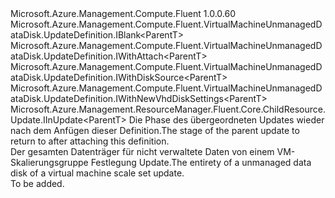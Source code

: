 <Type Name="IUpdateDefinitionWithNewVhd&lt;ParentT&gt;" FullName="Microsoft.Azure.Management.Compute.Fluent.VirtualMachineUnmanagedDataDisk.UpdateDefinitionWithNewVhd.IUpdateDefinitionWithNewVhd&lt;ParentT&gt;">
  <TypeSignature Language="C#" Value="public interface IUpdateDefinitionWithNewVhd&lt;ParentT&gt; : Microsoft.Azure.Management.Compute.Fluent.VirtualMachineUnmanagedDataDisk.UpdateDefinition.IBlank&lt;ParentT&gt;, Microsoft.Azure.Management.Compute.Fluent.VirtualMachineUnmanagedDataDisk.UpdateDefinition.IWithAttach&lt;ParentT&gt;, Microsoft.Azure.Management.Compute.Fluent.VirtualMachineUnmanagedDataDisk.UpdateDefinition.IWithDiskSource&lt;ParentT&gt;, Microsoft.Azure.Management.Compute.Fluent.VirtualMachineUnmanagedDataDisk.UpdateDefinition.IWithNewVhdDiskSettings&lt;ParentT&gt;, Microsoft.Azure.Management.ResourceManager.Fluent.Core.ChildResource.Update.IInUpdate&lt;ParentT&gt;" />
  <TypeSignature Language="ILAsm" Value=".class public interface auto ansi abstract IUpdateDefinitionWithNewVhd`1&lt;ParentT&gt; implements class Microsoft.Azure.Management.Compute.Fluent.VirtualMachineUnmanagedDataDisk.UpdateDefinition.IBlank`1&lt;!ParentT&gt;, class Microsoft.Azure.Management.Compute.Fluent.VirtualMachineUnmanagedDataDisk.UpdateDefinition.IWithAttach`1&lt;!ParentT&gt;, class Microsoft.Azure.Management.Compute.Fluent.VirtualMachineUnmanagedDataDisk.UpdateDefinition.IWithDiskSource`1&lt;!ParentT&gt;, class Microsoft.Azure.Management.Compute.Fluent.VirtualMachineUnmanagedDataDisk.UpdateDefinition.IWithNewVhdDiskSettings`1&lt;!ParentT&gt;, class Microsoft.Azure.Management.ResourceManager.Fluent.Core.ChildResource.Update.IInUpdate`1&lt;!ParentT&gt;" />
  <TypeSignature Language="DocId" Value="T:Microsoft.Azure.Management.Compute.Fluent.VirtualMachineUnmanagedDataDisk.UpdateDefinitionWithNewVhd.IUpdateDefinitionWithNewVhd`1" />
  <TypeSignature Language="VB.NET" Value="Public Interface IUpdateDefinitionWithNewVhd(Of ParentT)&#xA;Implements IBlank(Of ParentT), IInUpdate(Of ParentT), IWithAttach(Of ParentT), IWithDiskSource(Of ParentT), IWithNewVhdDiskSettings(Of ParentT)" />
  <TypeSignature Language="F#" Value="type IUpdateDefinitionWithNewVhd&lt;'ParentT&gt; = interface&#xA;    interface IBlank&lt;'ParentT&gt;&#xA;    interface IWithDiskSource&lt;'ParentT&gt;&#xA;    interface IWithNewVhdDiskSettings&lt;'ParentT&gt;&#xA;    interface IWithAttach&lt;'ParentT&gt;&#xA;    interface IInUpdate&lt;'ParentT&gt;" />
  <AssemblyInfo>
    <AssemblyName>Microsoft.Azure.Management.Compute.Fluent</AssemblyName>
    <AssemblyVersion>1.0.0.60</AssemblyVersion>
  </AssemblyInfo>
  <TypeParameters>
    <TypeParameter Name="ParentT" />
  </TypeParameters>
  <Interfaces>
    <Interface>
      <InterfaceName>Microsoft.Azure.Management.Compute.Fluent.VirtualMachineUnmanagedDataDisk.UpdateDefinition.IBlank&lt;ParentT&gt;</InterfaceName>
    </Interface>
    <Interface>
      <InterfaceName>Microsoft.Azure.Management.Compute.Fluent.VirtualMachineUnmanagedDataDisk.UpdateDefinition.IWithAttach&lt;ParentT&gt;</InterfaceName>
    </Interface>
    <Interface>
      <InterfaceName>Microsoft.Azure.Management.Compute.Fluent.VirtualMachineUnmanagedDataDisk.UpdateDefinition.IWithDiskSource&lt;ParentT&gt;</InterfaceName>
    </Interface>
    <Interface>
      <InterfaceName>Microsoft.Azure.Management.Compute.Fluent.VirtualMachineUnmanagedDataDisk.UpdateDefinition.IWithNewVhdDiskSettings&lt;ParentT&gt;</InterfaceName>
    </Interface>
    <Interface>
      <InterfaceName>Microsoft.Azure.Management.ResourceManager.Fluent.Core.ChildResource.Update.IInUpdate&lt;ParentT&gt;</InterfaceName>
    </Interface>
  </Interfaces>
  <Docs>
    <typeparam name="ParentT"><span data-ttu-id="601f4-101">Die Phase des übergeordneten Updates wieder nach dem Anfügen dieser Definition.</span><span class="sxs-lookup"><span data-stu-id="601f4-101">The stage of the parent update to return to after attaching this definition.</span></span></typeparam>
    <summary>
            <span data-ttu-id="601f4-102">Der gesamten Datenträger für nicht verwaltete Daten von einem VM-Skalierungsgruppe Festlegung Update.</span><span class="sxs-lookup"><span data-stu-id="601f4-102">The entirety of a unmanaged data disk of a virtual machine scale set update.</span></span>
            </summary>
    <remarks>To be added.</remarks>
  </Docs>
  <Members />
</Type>